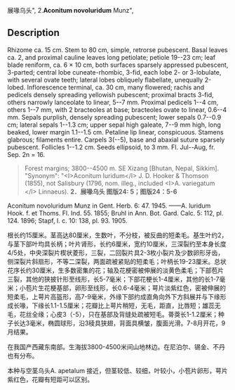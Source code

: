 展喙乌头",
2.**Aconitum novoluridum** Munz",

## Description
Rhizome ca. 15 cm. Stem to 80 cm, simple, retrorse pubescent. Basal leaves ca. 2, and proximal cauline leaves long petiolate; petiole 19--23 cm; leaf blade reniform, ca. 6 × 10 cm, both surfaces sparsely appressed pubescent, 3-parted; central lobe cuneate-rhombic, 3-fid, each lobe 2- or 3-lobulate, with several ovate teeth; lateral lobes obliquely flabellate, unequally 2-lobed. Inflorescence terminal, ca. 30 cm, many flowered; rachis and pedicels densely spreading yellowish pubescent; proximal bracts 3-fid, others narrowly lanceolate to linear, 5--7 mm. Proximal pedicels 1--4 cm, others 1--7 mm, with 2 bracteoles at base; bracteoles ovate to linear, 0.6--4 mm. Sepals purplish, densely spreading pubescent; lower sepals 0.7--0.9 cm; lateral sepals 1--1.3 cm; upper sepal high galeate, 7--9 mm high, long beaked, lower margin 1.1--1.5 cm. Petaline lip linear, conspicuous. Stamens glabrous; filaments entire. Carpels 3(--5), base and abaxial suture sparsely pubescent. Follicles 1--1.2 cm. Seeds ellipsoid, to 3 mm. Fl. Jul--Aug, fr. Sep. 2n = 16.

> Forest margins; 3800--4500 m. SE Xizang [Bhutan, Nepal, Sikkim].
  "Synonym": "&lt;I&gt;Aconitum luridum&lt;/I&gt; J. D. Hooker &amp; Thomson (1855), not Salisbury (1796, nom. illeg., included &lt;I&gt;A. variegatum &lt;/I&gt; Linnaeus).
**2．展喙乌头 图版24: 5；图版24：5-6**

Aconitum novoluridum Munz in Gent. Herb. 6: 47. 1945. ——A. luridum Hook. f. et Thoms. Fl. Ind. 55. 1855; Bruhl in Ann. Bot. Gard. Calc. 5: 112, pl. 124. 1896; Stapf, l. c. 10: 138, pl. 93. 1905.

根长约15厘米。茎高达80厘米，生数叶，不分枝，被反曲的短柔毛。基生叶约2，与茎下部叶均具长柄；叶片肾形，长约6厘米，宽约10厘米，三深裂约至本身长度4/5处，中央深裂片楔状菱形，三裂，二回裂片具2-3枚小裂片及少数卵形牙齿，侧深裂片斜扇形，不等二深裂，两面疏被紧贴的短柔毛；叶柄长19-23厘米。总状花序长约30厘米，生多数密集的花；轴及花梗密被伸展的淡黄色柔毛；下部苞片三裂，其他的狭披针形至线形，长5-7毫米；下部花梗长1-4厘米，其他的长1-7毫米；小苞片生花梗基部，卵形至线形，长0.6-4毫米；萼片淡紫红色，密被伸展的短柔毛，上萼片高盔形，高7-9毫米，外缘下部约成直角向外下方斜展并与下缘形成长喙，下缘长1.1-1.5厘米；花瓣比上萼片稍短，无毛，距直，比唇短；雄蕊无毛，花丝全缘；心皮3（-5），只在基部及背缝处疏被短毛。蓇葖长1-1.2厘米；种子长达3毫米，椭圆球形，沿3稜具狭翅，背面具横皱，腹面光滑。7-8月开花，9月结果。

在我国产西藏东南部。生海拔3800-4500米间山地林边。在尼泊尔、锡金、不丹也有分布。

本种与空茎乌头A. apetalum 接近，但茎较低、较细，叶较小，小苞片卵形，萼片紫红色，花瓣有短距可以区别。

